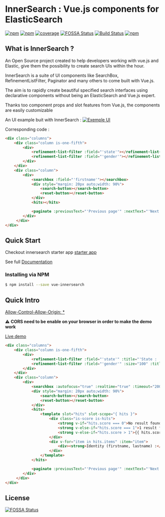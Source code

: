 # InnerSearch : Vue.js components for ElasticSearch
[![npm](https://img.shields.io/npm/v/vue-innersearch.svg)](https://www.npmjs.com/package/innersearch)
[![npm](https://img.shields.io/npm/dm/vue-innersearch.svg)](https://www.npmjs.com/package/innersearch)
[![coverage](https://img.shields.io/badge/coverage-90%25-green.svg)]()
[![FOSSA Status](https://app.fossa.io/api/projects/git%2Bgithub.com%2FInnerSearch%2Fvue-innersearch.svg?type=shield)](https://app.fossa.io/projects/git%2Bgithub.com%2FInnerSearch%2Fvue-innersearch?ref=badge_shield)
[![Build Status](https://travis-ci.org/InnerSearch/vue-innersearch.svg?branch=master)](https://travis-ci.org/InnerSearch/vue-innersearch)
[![npm](https://img.shields.io/npm/l/vue-innersearch.svg)]()

## What is InnerSearch ?
An Open Source project created to help developers working with vue.js and Elastic, give them the possibility to create search UIs within the hour.

InnerSearch is a suite of UI components like SearchBox, RefinementListFilter, Paginator and many others to come built with Vue.js.

The aim is to rapidly create beautiful specified search interfaces using declarative components without being an ElasticSearch and Vue.js expert.

Thanks too component props and slot features from Vue.js, the components are easily customizable

An UI example buit with InnerSearch : 
[![Exemple UI](https://raw.githubusercontent.com/InnerSearch/vue-innersearch/master/docs/images/exemple-ui.png)]()

Corresponding code : 
```html
<div class="columns">
    <div class="column is-one-fifth">
        <div>
            <refinement-list-filter :field="'state'"></refinement-list-filter>
            <refinement-list-filter :field="'gender'"></refinement-list-filter>
        </div>
    </div>
    <div class="column">
        <div>
            <searchbox :field="'firstname'"></searchbox>
            <div style="margin: 20px auto;width: 90%">
                <search-button></search-button>
                <reset-button></reset-button>
            </div>
            <hits></hits>

            <paginate :previousText="'Previous page'" :nextText="'Next page'" :size="10"></paginate>
        </div>
     </div>
</div>
```

## Quick Start
Checkout innersearch starter app [starter app](https://github.com/TrimA74/innerSearch-starter-app)

See full [Documentation](https://innersearch.github.io/vue-innersearch)
### Installing via NPM
```bash
$ npm install --save vue-innersearch
```

## Quick Intro
[Allow-Control-Allow-Origin: *](https://chrome.google.com/webstore/detail/allow-control-allow-origi/nlfbmbojpeacfghkpbjhddihlkkiljbi)

:warning: **CORS need to be enable on your browser in order to make the demo work**

[Live demo](http://vue-innersearch.surge.sh/)
```html
<div class="columns">
    <div class="column is-one-fifth">
        <div>
            <refinement-list-filter :field="'state'" :title="'State : '" :size="10" :dynamic="true" orderKey="_count" orderDirection="desc" operator="OR"></refinement-list-filter>
            <refinement-list-filter :field="'gender'" :size="100" :title="'Gender : '" :displayCount="true" operator="OR"></refinement-list-filter>
        </div>
    </div>
    <div class="column">
        <div>
            <searchbox :autofocus="true" :realtime="true" :timeout="200" :field="'firstname'" :placeholder="'Search by firstname'"></searchbox>
            <div style="margin: 20px auto;width: 90%">
                <search-button></search-button>
                <reset-button></reset-button>
            </div>
            <hits>
                <template slot="hits" slot-scope="{ hits }">
                    <div class="is-score is-hits">
                        <strong v-if="hits.score === 0">No result found</strong>
                        <strong v-else-if="hits.score === 1">1 result found</strong>
                        <strong v-else-if="hits.score > 1">{{ hits.score }} results found</strong>
                    </div>
                    <div v-for="item in hits.items" :item="item">
                        <div><strong>Identity (firstname, lastname) :</strong> {{ item._source.firstname }} {{ item._source.lastname }} ({{ item._source.state }}, {{ item._source.gender }})</div>
                    </div>
                </template>
            </hits>

            <paginate :previousText="'Previous page'" :nextText="'Next page'" :size="10"></paginate>
        </div>
     </div>
</div>
```




## License
[![FOSSA Status](https://app.fossa.io/api/projects/git%2Bgithub.com%2FInnerSearch%2Fvue-innersearch.svg?type=large)](https://app.fossa.io/projects/git%2Bgithub.com%2FInnerSearch%2Fvue-innersearch?ref=badge_large)
